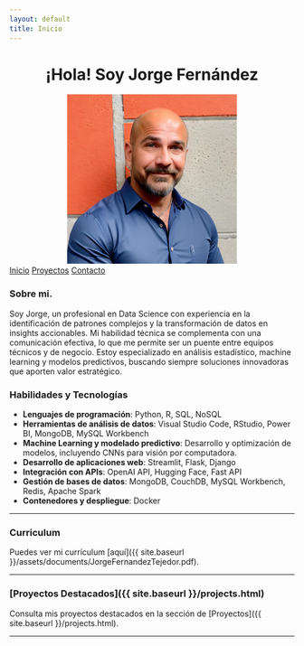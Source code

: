 ```yaml
---
layout: default
title: Inicio
---
```


<div align="center">

<h1>¡Hola! Soy Jorge Fernández</h1>

<img src="/assets/images/jorge_fernandez.jpg" alt="Foto de Jorge Fernández" width="300" height="auto">

</div>

<head>
  <link rel="stylesheet" href="/assets/css/styles.css">
</head>

<div class="button-container">
  <a href="index.html" class="button">Inicio</a>
  <a href="projects.html" class="button">Proyectos</a>
  <a href="contact.html" class="button">Contacto</a>
</div>

### Sobre mi.

Soy Jorge, un profesional en Data Science con experiencia en la identificación de patrones complejos y la transformación de datos en insights accionables. Mi habilidad técnica se complementa con una comunicación efectiva, lo que me permite ser un puente entre equipos técnicos y de negocio. Estoy especializado en análisis estadístico, machine learning y modelos predictivos, buscando siempre soluciones innovadoras que aporten valor estratégico.

### Habilidades y Tecnologías

- **Lenguajes de programación**: Python, R, SQL, NoSQL
- **Herramientas de análisis de datos**: Visual Studio Code, RStudio, Power BI, MongoDB, MySQL Workbench
- **Machine Learning y modelado predictivo**: Desarrollo y optimización de modelos, incluyendo CNNs para visión por computadora.
- **Desarrollo de aplicaciones web**: Streamlit, Flask, Django
- **Integración con APIs**: OpenAI API, Hugging Face, Fast API
- **Gestión de bases de datos**: MongoDB, CouchDB, MySQL Workbench, Redis, Apache Spark
- **Contenedores y despliegue**: Docker

---

### Curriculum

Puedes ver mi currículum [aquí]({{ site.baseurl }}/assets/documents/JorgeFernandezTejedor.pdf).

---

### [Proyectos Destacados]({{ site.baseurl }}/projects.html)

Consulta mis proyectos destacados en la sección de [Proyectos]({{ site.baseurl }}/projects.html).

---


